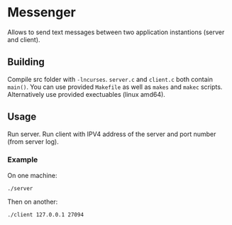 # Messenger
Allows to send text messages between two application instantions (server and client).
## Building
Compile src folder with ```-lncurses```.
```server.c``` and ```client.c``` both contain ```main()```.
You can use provided ```Makefile``` as well as ```makes``` and ```makec``` scripts.
Alternatively use provided exectuables (linux amd64).
## Usage
Run server. Run client with IPV4 address of the server and port number (from server log).
### Example
On one machine:
```
./server
```
Then on another:
```
./client 127.0.0.1 27094
```
